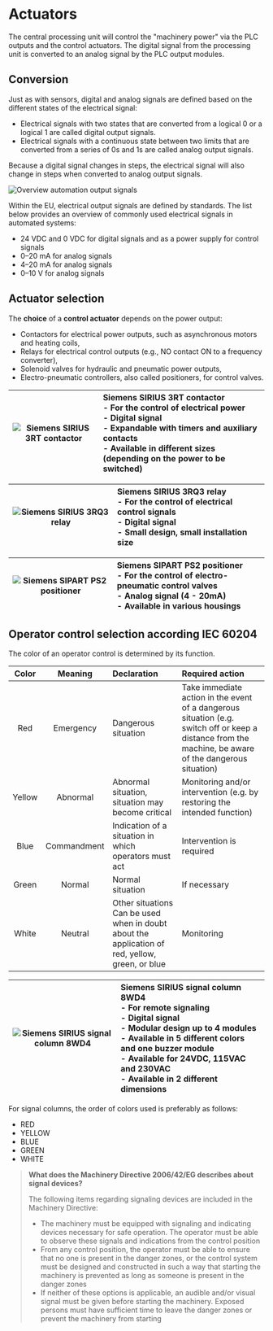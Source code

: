 # Actuators

The central processing unit will control the "machinery power" via the PLC outputs and the control actuators. The digital signal from the processing unit is converted to an analog signal by the PLC output modules.

## Conversion

Just as with sensors, digital and analog signals are defined based on the different states of the electrical signal:
- Electrical signals with two states that are converted from a logical 0 or a logical 1 are called digital output signals.
- Electrical signals with a continuous state between two limits that are converted from a series of 0s and 1s are called analog output signals.

Because a digital signal changes in steps, the electrical signal will also change in steps when converted to analog output signals.

![Overview automation output signals](/images/overview_output_signals.png "Overview automation output signals")

Within the EU, electrical output signals are defined by standards. The list below provides an overview of commonly used electrical signals in automated systems:
- 24 VDC and 0 VDC for digital signals and as a power supply for control signals
- 0–20 mA for analog signals
- 4–20 mA for analog signals
- 0–10 V for analog signals

## Actuator selection

The **choice** of a **control actuator** depends on the power output:
- Contactors for electrical power outputs, such as asynchronous motors and heating coils,
- Relays for electrical control outputs (e.g., NO contact ON to a frequency converter),
- Solenoid valves for hydraulic and pneumatic power outputs,
- Electro-pneumatic controllers, also called positioners, for control valves.

| ![Siemens SIRIUS 3RT contactor](/images/Siemens_3RT.png "Siemens SIRIUS 3RT contactor, ©2020 Siemens") | Siemens SIRIUS 3RT contactor <br> - For the control of electrical power <br> - Digital signal <br> - Expandable with timers and auxiliary contacts <br> - Available in different sizes (depending on the power to be switched) | 
| :---: | :--- |

| ![Siemens SIRIUS 3RQ3 relay](/images/Siemens_3RQ3.png "Siemens SIRIUS 3RQ3 relay, ©2020 Siemens") | Siemens SIRIUS 3RQ3 relay <br> - For the control of electrical control signals <br> - Digital signal <br> - Small design, small installation size | 
| :---: | :--- |

| ![Siemens SIPART PS2 positioner](/images/Siemens_PS2.png "Siemens SIPART PS2 positioner, ©2020 Siemens") | Siemens SIPART PS2 positioner <br> - For the control of electro-pneumatic control valves <br> - Analog signal (4 - 20mA) <br> - Available in various housings | 
| :---: | :--- |

## Operator control selection according IEC 60204

The color of an operator control is determined by its function.

| Color | Meaning | Declaration | Required action |
| :---: | :---: | :--- | :--- |
| Red | Emergency | Dangerous situation | Take immediate action in the event of a dangerous situation (e.g. switch off or keep a distance from the machine, be aware of the dangerous situation) |
| Yellow | Abnormal | Abnormal situation, situation may become critical | Monitoring and/or intervention (e.g. by restoring the intended function) |
| Blue | Commandment | Indication of a situation in which operators must act | Intervention is required |
| Green | Normal | Normal situation| If necessary |
| White | Neutral | Other situations <br> Can be used when in doubt about the application of red, yellow, green, or blue | Monitoring |

| ![Siemens SIRIUS signal column 8WD4](/images/Siemens_8WD4.png "Siemens SIRIUS signal column 8WD4, ©2020 Siemens") | Siemens SIRIUS signal column 8WD4 <br> - For remote signaling <br> - Digital signal <br> - Modular design up to 4 modules <br> - Available in 5 different colors and one buzzer module <br> - Available for 24VDC, 115VAC and 230VAC  <br> - Available in 2 different dimensions | 
| :---: | :--- |

For signal columns, the order of colors used is preferably as follows:
- RED
- YELLOW
- BLUE
- GREEN
- WHITE

> **What does the Machinery Directive 2006/42/EG describes about signal devices?**
>
> The following items regarding signaling devices are included in the Machinery Directive:
> - The machinery must be equipped with signaling and indicating devices necessary for safe operation. The operator must be able to observe these signals and indications from the control position
> - From any control position, the operator must be able to ensure that no one is present in the danger zones, or the control system must be designed and constructed in such a way that starting the machinery is prevented as long as someone is present in the danger zones
> - If neither of these options is applicable, an audible and/or visual signal must be given before starting the machinery. Exposed persons must have sufficient time to leave the danger zones or prevent the machinery from starting

